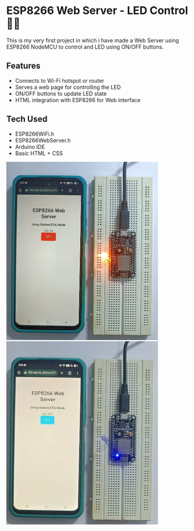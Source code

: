 # ESP8266 Web Server - LED Control 🔌💡

This is my very first project in which i have made a Web Server using ESP8266 NodeMCU to control and LED using ON/OFF buttons.

## Features

- Connects to Wi-Fi hotspot or router
- Serves a web page for controlling the LED
- ON/OFF buttons to update LED state
- HTML integration with ESP8266 for Web interface

## Tech Used

- ESP8266WiFi.h
- ESP8266WebServer.h
- Arduino IDE
- Basic HTML + CSS
<img src="Images/ON.jpg" width="400"/>
<img src="Images/OFF.jpg" width="400"/>
